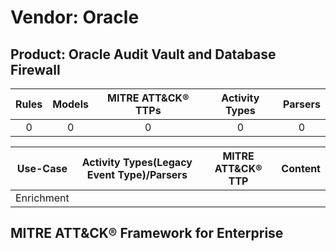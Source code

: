 Vendor: Oracle
==============
Product: Oracle Audit Vault and Database Firewall
-------------------------------------------------
| Rules | Models | MITRE ATT&CK® TTPs | Activity Types | Parsers |
|:-----:|:------:|:------------------:|:--------------:|:-------:|
|   0   |   0    |         0          |       0        |    0    |

|  Use-Case  | Activity Types(Legacy Event Type)/Parsers | MITRE ATT&CK® TTP | Content    |
|:----------:| ---- | ---- | ---- |
| Enrichment |    |    | [](RM/r_m_oracle_oracle_audit_vault_and_database_firewall_Enrichment.md) |

MITRE ATT&CK® Framework for Enterprise
--------------------------------------
